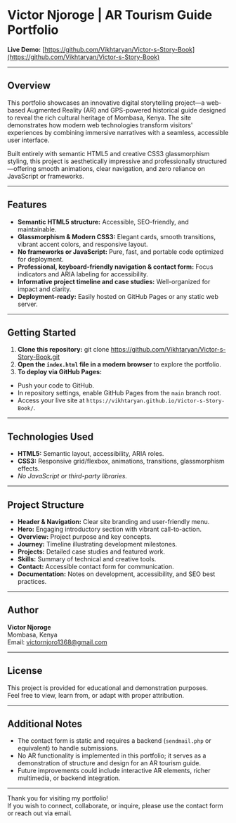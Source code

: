 # Victor Njoroge | AR Tourism Guide Portfolio

**Live Demo:** [https://github.com/Vikhtaryan/Victor-s-Story-Book](https://github.com/Vikhtaryan/Victor-s-Story-Book)

---

## Overview

This portfolio showcases an innovative digital storytelling project—a web-based Augmented Reality (AR) and GPS-powered historical guide designed to reveal the rich cultural heritage of Mombasa, Kenya. The site demonstrates how modern web technologies transform visitors' experiences by combining immersive narratives with a seamless, accessible user interface.

Built entirely with semantic HTML5 and creative CSS3 glassmorphism styling, this project is aesthetically impressive and professionally structured—offering smooth animations, clear navigation, and zero reliance on JavaScript or frameworks.

---

## Features

- **Semantic HTML5 structure:** Accessible, SEO-friendly, and maintainable.
- **Glassmorphism & Modern CSS3:** Elegant cards, smooth transitions, vibrant accent colors, and responsive layout.
- **No frameworks or JavaScript:** Pure, fast, and portable code optimized for deployment.
- **Professional, keyboard-friendly navigation & contact form:** Focus indicators and ARIA labeling for accessibility.
- **Informative project timeline and case studies:** Well-organized for impact and clarity.
- **Deployment-ready:** Easily hosted on GitHub Pages or any static web server.

---

## Getting Started

1. **Clone this repository:**
git clone https://github.com/Vikhtaryan/Victor-s-Story-Book.git
2. **Open the `index.html` file in a modern browser** to explore the portfolio.
3. **To deploy via GitHub Pages:**
- Push your code to GitHub.
- In repository settings, enable GitHub Pages from the `main` branch root.
- Access your live site at `https://vikhtaryan.github.io/Victor-s-Story-Book/`.

---
## Technologies Used

- **HTML5:** Semantic layout, accessibility, ARIA roles.
- **CSS3:** Responsive grid/flexbox, animations, transitions, glassmorphism effects.
- *No JavaScript or third-party libraries.*

---

## Project Structure

- **Header & Navigation:** Clear site branding and user-friendly menu.
- **Hero:** Engaging introductory section with vibrant call-to-action.
- **Overview:** Project purpose and key concepts.
- **Journey:** Timeline illustrating development milestones.
- **Projects:** Detailed case studies and featured work.
- **Skills:** Summary of technical and creative tools.
- **Contact:** Accessible contact form for communication.
- **Documentation:** Notes on development, accessibility, and SEO best practices.

---

## Author

**Victor Njoroge**  
Mombasa, Kenya  
Email: victornjoro1368@gmail.com  

---

## License

This project is provided for educational and demonstration purposes.  
Feel free to view, learn from, or adapt with proper attribution.

---

## Additional Notes

- The contact form is static and requires a backend (`sendmail.php` or equivalent) to handle submissions.  
- No AR functionality is implemented in this portfolio; it serves as a demonstration of structure and design for an AR tourism guide.  
- Future improvements could include interactive AR elements, richer multimedia, or backend integration.

---

Thank you for visiting my portfolio!  
If you wish to connect, collaborate, or inquire, please use the contact form or reach out via email.
